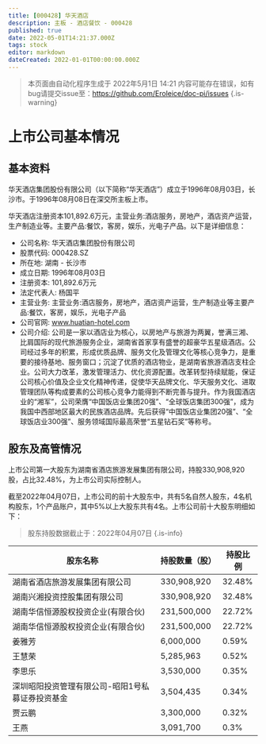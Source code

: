 ```yaml
---
title: [000428] 华天酒店
description: 主板 - 酒店餐饮 - 000428
published: true
date: 2022-05-01T14:21:37.000Z
tags: stock
editor: markdown
dateCreated: 2022-01-01T00:00:00.000Z
---
```


> 本页面由自动化程序生成于 2022年5月1日 14:21
> 内容可能存在错误，如有bug请提交issue至：https://github.com/Eroleice/doc-pi/issues
{.is-warning}

# 上市公司基本情况

## 基本资料

华天酒店集团股份有限公司（以下简称“华天酒店”）成立于1996年08月03日，长沙市。于1996年08月08日在深交所主板上市。

华天酒店注册资本101,892.6万元，主营业务:酒店服务，房地产，酒店资产运营，生产制造业等。主要产品:餐饮，客房，娱乐，光电子产品。以下是详细信息：

- 公司名称: 华天酒店集团股份有限公司
- 股票代码: 000428.SZ
- 所在地: 湖南 - 长沙市
- 成立日期: 1996年08月03日
- 注册资本: 101,892.6万元
- 法定代表人: 杨国平
- 主营业务: 主营业务:酒店服务，房地产，酒店资产运营，生产制造业等主要产品:餐饮，客房，娱乐，光电子产品
- 公司官网: www.huatian-hotel.com
- 公司介绍: 公司是一家以酒店业为核心，以房地产与旅游为两翼，誉满三湘、比肩国际的现代旅游服务企业，湖南省首家享有盛誉的超豪华五星级酒店。公司经过多年的积累，形成优质品牌、服务文化及管理文化等核心竞争力，是重要的接待基地、服务窗口；沉淀了优质的酒店物业，是湖南省旅游酒店支柱企业。公司大力改革，激发管理活力、优化资源配置。改革转型持续赋能，保证公司核心价值及企业文化精神传递，促使华天品牌文化、华天服务文化、进取管理团队等构成要素的公司核心竞争力能得到不断完善与提升。作为我国酒店业的“湘军”，公司荣膺“中国饭店业集团20强”、“全球饭店集团300强”，成为我国中西部地区最大的民族酒店品牌。先后获得“中国饭店业集团20强”、“全球饭店业300强”、服务领域国际最高荣誉“五星钻石奖”等称号。


## 股东及高管情况

上市公司第一大股东为湖南省酒店旅游发展集团有限公司，持股330,908,920股，占比32.48%，为上市公司实际控制人。

截至2022年04月07日，上市公司的前十大股东中，共有5名自然人股东，4名机构股东，1个产品账户，其中5%以上大股东共有4名。上市公司前十大股东明细如下：

> 股东持股数据截止于：2022年04月07日
{.is-info}

| 股东名称 | 持股数量（股） | 持股比例 |
| --- | --- | --- |
| 湖南省酒店旅游发展集团有限公司 | 330,908,920 | 32.48% |
| 湖南兴湘投资控股集团有限公司 | 330,908,920 | 32.48% |
| 湖南华信恒源股权投资企业(有限合伙) | 231,500,000 | 22.72% |
| 湖南华信恒源股权投资企业(有限合伙) | 231,500,000 | 22.72% |
| 姜雅芳 | 6,000,000 | 0.59% |
| 王慧荣 | 5,285,963 | 0.52% |
| 李思乐 | 3,530,000 | 0.35% |
| 深圳昭阳投资管理有限公司-昭阳1号私募证券投资基金 | 3,504,435 | 0.34% |
| 贾云鹏 | 3,300,000 | 0.32% |
| 王燕 | 3,091,700 | 0.3% |




